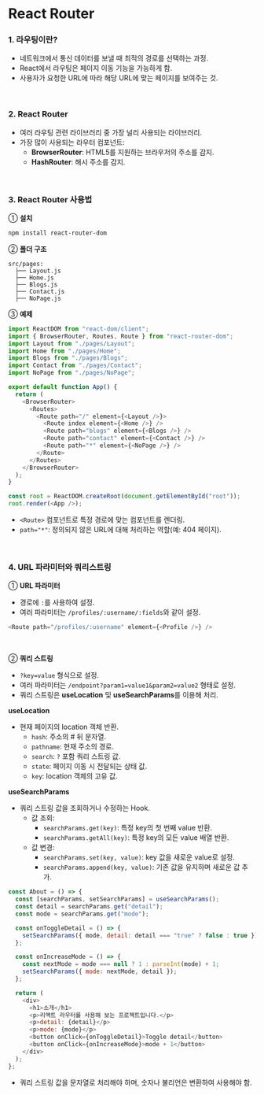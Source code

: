 
# React Router

### 1. 라우팅이란?

- 네트워크에서 통신 데이터를 보낼 때 최적의 경로를 선택하는 과정.
- React에서 라우팅은 페이지 이동 기능을 가능하게 함.
- 사용자가 요청한 URL에 따라 해당 URL에 맞는 페이지를 보여주는 것.

<br>

### 2. React Router

- 여러 라우팅 관련 라이브러리 중 가장 널리 사용되는 라이브러리.
- 가장 많이 사용되는 라우터 컴포넌트:
  - **BrowserRouter**: HTML5를 지원하는 브라우저의 주소를 감지.
  - **HashRouter**: 해시 주소를 감지.

<br>

### 3. React Router 사용법

① **설치**  
```bash
npm install react-router-dom
```

② **폴더 구조**
```plaintext
src/pages:
  ├── Layout.js
  ├── Home.js
  ├── Blogs.js
  ├── Contact.js
  ├── NoPage.js
```

③ **예제**
```javascript
import ReactDOM from "react-dom/client";
import { BrowserRouter, Routes, Route } from "react-router-dom";
import Layout from "./pages/Layout";
import Home from "./pages/Home";
import Blogs from "./pages/Blogs";
import Contact from "./pages/Contact";
import NoPage from "./pages/NoPage";

export default function App() {
  return (
    <BrowserRouter>
      <Routes>
        <Route path="/" element={<Layout />}>
          <Route index element={<Home />} />
          <Route path="blogs" element={<Blogs />} />
          <Route path="contact" element={<Contact />} />
          <Route path="*" element={<NoPage />} />
        </Route>
      </Routes>
    </BrowserRouter>
  );
}

const root = ReactDOM.createRoot(document.getElementById("root"));
root.render(<App />);
```

- `<Route>` 컴포넌트로 특정 경로에 맞는 컴포넌트를 렌더링.
- `path="*"`: 정의되지 않은 URL에 대해 처리하는 역할(예: 404 페이지).

<br>

### 4. URL 파라미터와 쿼리스트링

① **URL 파라미터**
- 경로에 `:`를 사용하여 설정.
- 여러 파라미터는 `/profiles/:username/:fields`와 같이 설정.

```javascript
<Route path="/profiles/:username" element={<Profile />} />
```

<br>

② **쿼리 스트링**
- `?key=value` 형식으로 설정.
- 여러 파라미터는 `/endpoint?param1=value1&param2=value2` 형태로 설정.
- 쿼리 스트링은 **useLocation** 및 **useSearchParams**를 이용해 처리.

**useLocation**
- 현재 페이지의 location 객체 반환.
  - `hash`: 주소의 # 뒤 문자열.
  - `pathname`: 현재 주소의 경로.
  - `search`: `?` 포함 쿼리 스트링 값.
  - `state`: 페이지 이동 시 전달되는 상태 값.
  - `key`: location 객체의 고유 값.

**useSearchParams**
- 쿼리 스트링 값을 조회하거나 수정하는 Hook.
  - 값 조회:
    - `searchParams.get(key)`: 특정 key의 첫 번째 value 반환.
    - `searchParams.getAll(key)`: 특정 key의 모든 value 배열 반환.
  - 값 변경:
    - `searchParams.set(key, value)`: key 값을 새로운 value로 설정.
    - `searchParams.append(key, value)`: 기존 값을 유지하며 새로운 값 추가.

```javascript
const About = () => {
  const [searchParams, setSearchParams] = useSearchParams();
  const detail = searchParams.get("detail");
  const mode = searchParams.get("mode");

  const onToggleDetail = () => {
    setSearchParams({ mode, detail: detail === "true" ? false : true });
  };

  const onIncreaseMode = () => {
    const nextMode = mode === null ? 1 : parseInt(mode) + 1;
    setSearchParams({ mode: nextMode, detail });
  };

  return (
    <div>
      <h1>소개</h1>
      <p>리액트 라우터를 사용해 보는 프로젝트입니다.</p>
      <p>detail: {detail}</p>
      <p>mode: {mode}</p>
      <button onClick={onToggleDetail}>Toggle detail</button>
      <button onClick={onIncreaseMode}>mode + 1</button>
    </div>
  );
};
```

- 쿼리 스트링 값을 문자열로 처리해야 하며, 숫자나 불리언은 변환하여 사용해야 함.

